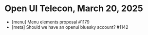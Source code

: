 Open UI Telecon, March 20, 2025
===================================
  * [menu] Menu elements proposal #1179
  * [meta] Should we have an openui bluesky account? #1142

